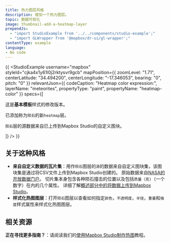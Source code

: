 ```yaml
---
title: 热力图层风格
description: 增加一个热力图层。
topic: 数据可视化
image: thumbnail-add-a-heatmap-layer
prependJs:
  - "import StudioExample from '../../components/studio-example';"
  - "import GLWrapper from '@mapbox/dr-ui/gl-wrapper';"
contentType: example
language:
- No code
---
```


{{
<GLWrapper>
  <StudioExample
    username="mapbox"
    styleId="cjka4x1y61l0j2rktysvr9gcb"
    mapPosition={{
      zoomLevel: "1.71",
      centerLatitude: "34.494200",
      centerLongitude: "-17.346053",
      bearing: "0",
      pitch: "0"
    }}
    relevantJson={{
      codeCaption: "Heatmap color expression:",
      layerName: "meteorites",
      propertyType: "paint",
      propertyName: "heatmap-color"
    }}
    specs={[
       <p>这是<strong>基本模板</strong>样式的修改版本。</p>
       <p>已添加称为<code>陨石</code>的新<code>heatmap</code>层。</p>
       <p><code>陨石</code>层的源数据来自已上传到Mapbox Studio的自定义图块。</p>
      ]}
  />
</GLWrapper>
}}

## 关于这种风格

- **来自自定义数据的瓦片集**：用作`陨石`图层的`源`的数据来自自定义图块集，该图块集是通过将CSV文件上传到Mapbox Studio创建的。 原始数据来自[NASA的开放数据门户](https://data.nasa.gov/Space-Science/Meteorite-Landings/gh4g-9sfh)。 切片集本身包含各种陨石撞击的位置以及包括`质量（克)`（一个数字）在内的几个属性。 详细了解[概述部分中的将数据上传到Mapbox Studio](/studio-manual/overview/geospatial-data/#types-of-uploads)。
- **样式化热图图层**：打开`陨石`图层以查看如何指定`颜色`，`不透明度`，`半径`，`重量`和`强度`样式属性来样式化热图图层。

## 相关资源

**正在寻找更多指南？**：请阅读我们的[使用Mapbox Studio制作热图](https://www.mapbox.com/help/studio-heatmap-tutorial/)教程。
